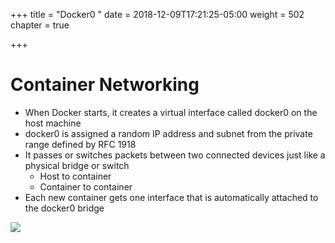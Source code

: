 +++
title = "Docker0 "
date = 2018-12-09T17:21:25-05:00
weight = 502
chapter = true

+++

# Container Networking

* When Docker starts, it creates a virtual interface called docker0 on the host machine
* docker0 is assigned a random IP address and subnet from the private range defined by RFC 1918
* It passes or switches packets between two connected devices just like a physical bridge or switch 
    * Host to container
    * Container to container
* Each new container gets one interface that is automatically attached to the docker0 bridge


![](/images/docker/docker0.png)